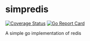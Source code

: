 # simpredis
[![Coverage Status](https://coveralls.io/repos/github/HK40404/simpredis/badge.svg?branch=readme)](https://coveralls.io/github/HK40404/simpredis?branch=readme) [![Go Report Card](https://goreportcard.com/badge/github.com/HK40404/simpredis)](https://goreportcard.com/report/github.com/HK40404/simpredis)

A simple go implementation of redis
